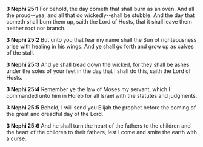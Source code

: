**3 Nephi 25:1** For behold, the day cometh that shall burn as an oven. And all the proud--yea, and all that do wickedly--shall be stubble. And the day that cometh shall burn them up, saith the Lord of Hosts, that it shall leave them neither root nor branch.

**3 Nephi 25:2** But unto you that fear my name shall the Sun of righteousness arise with healing in his wings. And ye shall go forth and grow up as calves of the stall.

**3 Nephi 25:3** And ye shall tread down the wicked, for they shall be ashes under the soles of your feet in the day that I shall do this, saith the Lord of Hosts.

**3 Nephi 25:4** Remember ye the law of Moses my servant, which I commanded unto him in Horeb for all Israel with the statutes and judgments.

**3 Nephi 25:5** Behold, I will send you Elijah the prophet before the coming of the great and dreadful day of the Lord.

**3 Nephi 25:6** And he shall turn the heart of the fathers to the children and the heart of the children to their fathers, lest I come and smite the earth with a curse.

